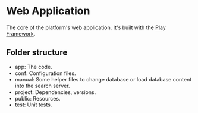 Web Application
===============

The core of the platform's web application. It's built with the [Play Framework](https://www.playframework.com/).

Folder structure
----------------

- app: The code.
- conf: Configuration files.
- manual: Some helper files to change database or load database content into the search server.
- project: Dependencies, versions.
- public: Resources.
- test: Unit tests.
